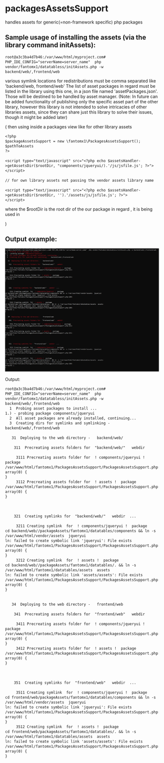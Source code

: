 # packagesAssetsSupport
handles assets for generic(=non-framework specific) php packages



## Sample usage of installing the assets (via the library command initAssets):

```
root@a3c3ba4d7b46:/var/www/html/myproject.com# PHP_IDE_CONFIG="serverName=server_name"  php vendor/fantomx1/datatabless/initAssets.php -w backend/web/,frontend/web
```
various symlink locations for redistributions must be comma separated like 'backend/web, frontend/web'
The list of asset packages in regard must be listed in the library using this one, in a json file
named 'assetPackages.json'. Those will be destined to be handled by asset manager.
(Note: In future can be added functionality of publishing only the specific asset part of the other library,
however this library is not intended to solve intricacies of other libraries assets, since they can share
just this library to solve their issues, though it might be added later)

(
then using inside a packages view like for other library assets
```
<?php
$packageAssetsSupport = new \fantomx1\PackagesAssetsSupport();
$pathToAssets 
?>

<script type="text/javascript" src="<?php echo $assetsHandler->getAssetsDir($rootDir, "components/jqueryui/).'/js/jsfile.js'; ?>">
</script>

// for own library assets not passing the vendor assets library name

<script type="text/javascript" src="<?php echo $assetsHandler->getAssetsDir($rootDir, '').'/assets/js/jsfile.js'; ?>">
</script>
```


where the $rootDir is the root dir of the our package in regard , it is being used in

)
## Output example:

![Showcase](showcase.jpg)

Output:
```
root@a3c3ba4d7b46:/var/www/html/myproject.com# PHP_IDE_CONFIG="serverName=server_name"  php vendor/fantomx1/datatabless/initAssets.php -w backend/web/,frontend/web
  1  Probing asset packages to install ...
1.) - probing package components/jqueryui
  2  All asset packages are already installed, continuing...
  3  Creating dirs for symlinks and symlinking -   backend/web/,frontend/web

   31  Deploying to the web directory -   backend/web/

    311  Precreating assets folders for  "backend/web/"   webdir

     3111 Precreating assets folder for  ! components/jqueryui !  package
/var/www/html/fantomx1/PackagesAssetsSupport/PackagesAssetsSupport.php:251:
array(0) {
}
     3112 Precreating assets folder for  ! assets !  package
/var/www/html/fantomx1/PackagesAssetsSupport/PackagesAssetsSupport.php:251:
array(0) {
}



    321  Creating symlinks for  "backend/web/"   webdir  ...

     3211 Creating symlink  for  ! components/jqueryui !  package
cd backend/web//packageAssets/fantomx1/datatables/components && ln -s /var/www/html/vendor/assets  jqueryui
ln: failed to create symbolic link 'jqueryui': File exists
/var/www/html/fantomx1/PackagesAssetsSupport/PackagesAssetsSupport.php:288:
array(0) {
}
     3212 Creating symlink  for  ! assets !  package
cd backend/web//packageAssets/fantomx1/datatables/. && ln -s /var/www/html/fantomx1/datatables/assets  assets
ln: failed to create symbolic link 'assets/assets': File exists
/var/www/html/fantomx1/PackagesAssetsSupport/PackagesAssetsSupport.php:288:
array(0) {
}


   34  Deploying to the web directory -   frontend/web

    341  Precreating assets folders for  "frontend/web"   webdir

     3411 Precreating assets folder for  ! components/jqueryui !  package
/var/www/html/fantomx1/PackagesAssetsSupport/PackagesAssetsSupport.php:251:
array(0) {
}
     3412 Precreating assets folder for  ! assets !  package
/var/www/html/fantomx1/PackagesAssetsSupport/PackagesAssetsSupport.php:251:
array(0) {
}



    351  Creating symlinks for  "frontend/web"   webdir  ...

     3511 Creating symlink  for  ! components/jqueryui !  package
cd frontend/web/packageAssets/fantomx1/datatables/components && ln -s /var/www/html/vendor/assets  jqueryui
ln: failed to create symbolic link 'jqueryui': File exists
/var/www/html/fantomx1/PackagesAssetsSupport/PackagesAssetsSupport.php:288:
array(0) {
}
     3512 Creating symlink  for  ! assets !  package
cd frontend/web/packageAssets/fantomx1/datatables/. && ln -s /var/www/html/fantomx1/datatables/assets  assets
ln: failed to create symbolic link 'assets/assets': File exists
/var/www/html/fantomx1/PackagesAssetsSupport/PackagesAssetsSupport.php:288:
array(0) {
}
```


